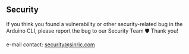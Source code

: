 ## Security

If you think you found a vulnerability or other security-related bug in the Arduino CLI, please report the bug to our Security Team 🛡️ Thank you!

e-mail contact: security@sinric.com
